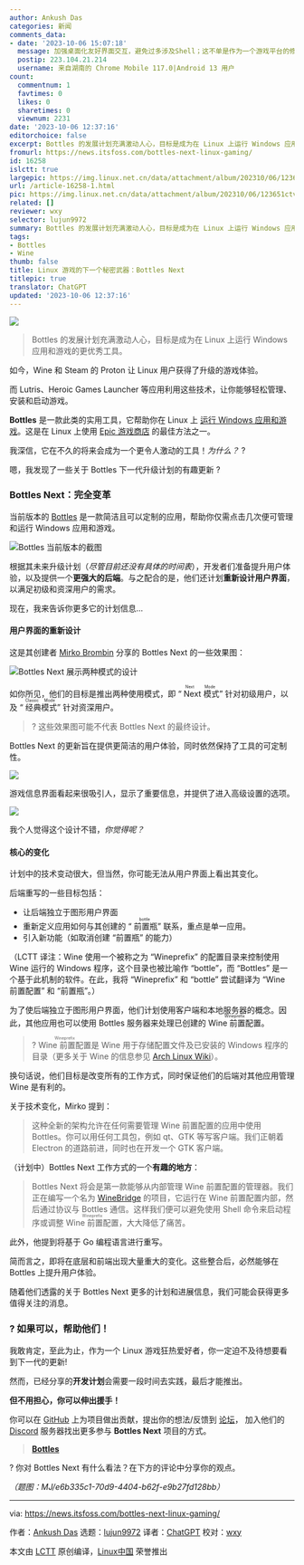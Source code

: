 ```yaml
---
author: Ankush Das
categories: 新闻
comments_data:
- date: '2023-10-06 15:07:18'
  message: 加强桌面化友好界面交互，避免过多涉及Shell；这不单是作为一个游戏平台的修养，也是Linux旨在成为一个合格日常桌面系统的必修课，堪称Linux桌面普及的一大瓶颈。
  postip: 223.104.21.214
  username: 来自湖南的 Chrome Mobile 117.0|Android 13 用户
count:
  commentnum: 1
  favtimes: 0
  likes: 0
  sharetimes: 0
  viewnum: 2231
date: '2023-10-06 12:37:16'
editorchoice: false
excerpt: Bottles 的发展计划充满激动人心，目标是成为在 Linux 上运行 Windows 应用和游戏的更优秀工具。
fromurl: https://news.itsfoss.com/bottles-next-linux-gaming/
id: 16258
islctt: true
largepic: https://img.linux.net.cn/data/attachment/album/202310/06/123651ctvakzantvupnezt.jpg
url: /article-16258-1.html
pic: https://img.linux.net.cn/data/attachment/album/202310/06/123651ctvakzantvupnezt.jpg.thumb.jpg
related: []
reviewer: wxy
selector: lujun9972
summary: Bottles 的发展计划充满激动人心，目标是成为在 Linux 上运行 Windows 应用和游戏的更优秀工具。
tags:
- Bottles
- Wine
thumb: false
title: Linux 游戏的下一个秘密武器：Bottles Next
titlepic: true
translator: ChatGPT
updated: '2023-10-06 12:37:16'
---
```


![](https://img.linux.net.cn/data/attachment/album/202310/06/123651ctvakzantvupnezt.jpg)



> 
> Bottles 的发展计划充满激动人心，目标是成为在 Linux 上运行 Windows 应用和游戏的更优秀工具。
> 
> 
> 


如今，Wine 和 Steam 的 Proton 让 Linux 用户获得了升级的游戏体验。


而 Lutris、Heroic Games Launcher 等应用利用这些技术，让你能够轻松管理、安装和启动游戏。


**Bottles** 是一款此类的实用工具，它帮助你在 Linux 上 [运行 Windows 应用和游戏](https://itsfoss.com/use-windows-applications-linux/)。这是在 Linux 上使用 [Epic 游戏商店](https://itsfoss.com/epic-games-linux/) 的最佳方法之一。


我深信，它在不久的将来会成为一个更令人激动的工具！*为什么？* ?


嗯，我发现了一些关于 Bottles 下一代升级计划的有趣更新 ?


### Bottles Next：完全变革


当前版本的 [Bottles](https://usebottles.com/) 是一款简洁且可以定制的应用，帮助你仅需点击几次便可管理和运行 Windows 应用和游戏。


![Bottles 当前版本的截图](https://img.linux.net.cn/data/attachment/album/202310/06/123717nyivt1f1cvvhbi7y.png)


根据其未来升级计划（*尽管目前还没有具体的时间表*），开发者们准备提升用户体验，以及提供一个**更强大的后端**。与之配合的是，他们还计划**重新设计用户界面**，以满足初级和资深用户的需求。


现在，我来告诉你更多它的计划信息...


#### 用户界面的重新设计


这是其创建者 [Mirko Brombin](https://news.itsfoss.com/interview-mirko-brombin/) 分享的 Bottles Next 的一些效果图：


![Bottles Next 展示两种模式的设计](https://img.linux.net.cn/data/attachment/album/202310/06/123718n3fvweziwwnxw8jb.jpg)


如你所见，他们的目标是推出两种使用模式，即 “<ruby> Next 模式 <rt>  Next Mode </rt></ruby>” 针对初级用户，以及 “<ruby> 经典模式 <rt>  Classic Mode </rt></ruby>” 针对资深用户。



> 
> ? 这些效果图可能不代表 Bottles Next 的最终设计。
> 
> 
> 


Bottles Next 的更新旨在提供更简洁的用户体验，同时依然保持了工具的可定制性。


![](https://img.linux.net.cn/data/attachment/album/202310/06/123718ebmnxjcdmrmjjbdp.jpg)


游戏信息界面看起来很吸引人，显示了重要信息，并提供了进入高级设置的选项。


![](https://img.linux.net.cn/data/attachment/album/202310/06/123718zk2j7urkq4r1jrtz.jpg)


我个人觉得这个设计不错，*你觉得呢？*


#### 核心的变化


计划中的技术变动很大，但当然，你可能无法从用户界面上看出其变化。


后端重写的一些目标包括：


* 让后端独立于图形用户界面
* 重新定义应用如何与其创建的 “<ruby> 前置瓶 <rt>  bottle </rt></ruby>” 联系，重点是单一应用。
* 引入新功能（如取消创建 “前置瓶” 的能力）


（LCTT 译注：Wine 使用一个被称之为 “Wineprefix” 的配置目录来控制使用 Wine 运行的 Windows 程序，这个目录也被比喻作 “bottle”，而 “Bottles” 是一个基于此机制的软件。在此，我将 “Wineprefix” 和 “bottle” 尝试翻译为 “Wine 前置配置” 和 “前置瓶”。）


为了使后端独立于图形用户界面，他们计划使用客户端和本地服务器的概念。因此，其他应用也可以使用 Bottles 服务器来处理已创建的 <ruby> Wine 前置配置 <rt>  Wineprefix </rt></ruby>。



> 
> ? <ruby> Wine 前置配置 <rt>  Wineprefix </rt></ruby> 是 Wine 用于存储配置文件及已安装的 Windows 程序的目录（更多关于 Wine 的信息参见 [Arch Linux Wiki](https://wiki.archlinux.org/title/wine)）。
> 
> 
> 


换句话说，他们目标是改变所有的工作方式，同时保证他们的后端对其他应用管理 Wine 是有利的。


关于技术变化，Mirko 提到：



> 
> 这种全新的架构允许在任何需要管理 Wine 前置配置的应用中使用 Bottles。你可以用任何工具包，例如 qt、GTK 等写客户端。我们正朝着 Electron 的道路前进，同时也在开发一个 GTK 客户端。
> 
> 
> 


（计划中）Bottles Next 工作方式的一个**有趣的地方**：



> 
> Bottles Next 将会是第一款能够从内部管理 Wine 前置配置的管理器。我们正在编写一个名为 [WineBridge](https://github.com/bottlesdevs/winebridge) 的项目，它运行在 Wine 前置配置内部，然后通过协议与 Bottles 通信。这样我们便可以避免使用 Shell 命令来启动程序或调整 <ruby> Wine 前置配置 <rt>  Wineprefix </rt></ruby>，大大降低了痛苦。
> 
> 
> 


此外，他提到将基于 Go 编程语言进行重写。


简而言之，即将在底层和前端出现大量重大的变化。这些整合后，必然能够在 Bottles 上提升用户体验。


随着他们透露的关于 Bottles Next 更多的计划和进展信息，我们可能会获得更多值得关注的消息。


### ? 如果可以，帮助他们！


我敢肯定，至此为止，作为一个 Linux 游戏狂热爱好者，你一定迫不及待想要看到下一代的更新!


然而，已经分享的**开发计划**会需要一段时间去实践，最后才能推出。


**但不用担心，你可以伸出援手！**


你可以在 [GitHub](https://github.com/bottlesdevs) 上为项目做出贡献，提出你的想法/反馈到 [论坛](https://forum.usebottles.com/)， 加入他们的 [Discord](https://discord.gg/wF4JAdYrTR) 服务器找出更多参与 **Bottles Next** 项目的方式。



> 
> **[Bottles](https://usebottles.com/)**
> 
> 
> 


? 你对 Bottles Next 有什么看法？在下方的评论中分享你的观点。


*（题图：MJ/e6b335c1-70d9-4404-b62f-e9b27fd128bb）*




---


via: <https://news.itsfoss.com/bottles-next-linux-gaming/>


作者：[Ankush Das](https://news.itsfoss.com/author/ankush/) 选题：[lujun9972](https://github.com/lujun9972) 译者：[ChatGPT](https://linux.cn/lctt/ChatGPT) 校对：[wxy](https://github.com/wxy)


本文由 [LCTT](https://github.com/LCTT/TranslateProject) 原创编译，[Linux中国](https://linux.cn/) 荣誉推出